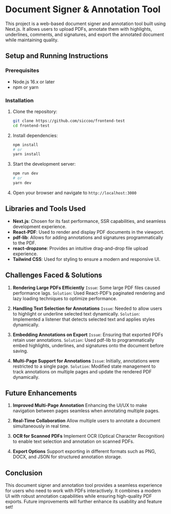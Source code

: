 # Document Signer & Annotation Tool

This project is a web-based document signer and annotation tool built using Next.js. It allows users to upload PDFs, annotate them with highlights, underlines, comments, and signatures, and export the annotated document while maintaining quality.

## Setup and Running Instructions

### Prerequisites

- Node.js 16.x or later
- npm or yarn

### Installation

1. Clone the repository:

   ```bash
   git clone https://github.com/siccoo/frontend-test
   cd frontend-test
   ```

2. Install dependencies:

   ```bash
   npm install
   # or
   yarn install
   ```

3. Start the development server:

   ```bash
   npm run dev
   # or
   yarn dev
   ```

4. Open your browser and navigate to `http://localhost:3000`

## Libraries and Tools Used

- **Next.js**: Chosen for its fast performance, SSR capabilities, and seamless development experience.
- **React-PDF**: Used to render and display PDF documents in the viewport.
- **pdf-lib**: Allows for adding annotations and signatures programmatically to the PDF.
- **react-dropzone**: Provides an intuitive drag-and-drop file upload experience.
- **Tailwind CSS**: Used for styling to ensure a modern and responsive UI.

## Challenges Faced & Solutions

1. **Rendering Large PDFs Efficiently**
`Issue`: Some large PDF files caused performance lags.
`Solution`: Used React-PDF’s paginated rendering and lazy loading techniques to optimize performance.

2. **Handling Text Selection for Annotations**
`Issue`: Needed to allow users to highlight or underline selected text dynamically.
`Solution`: Implemented a listener that detects selected text and applies styles dynamically.

3. **Embedding Annotations on Export**
`Issue`: Ensuring that exported PDFs retain user annotations.
`Solution`: Used pdf-lib to programmatically embed highlights, underlines, and signatures onto the document before saving.

4. **Multi-Page Support for Annotations**
`Issue`: Initially, annotations were restricted to a single page.
`Solution`: Modified state management to track annotations on multiple pages and update the rendered PDF dynamically.

## Future Enhancements

1. **Improved Multi-Page Annotation**
Enhancing the UI/UX to make navigation between pages seamless when annotating multiple pages.

2. **Real-Time Collaboration**
Allow multiple users to annotate a document simultaneously in real time.

3. **OCR for Scanned PDFs**
Implement OCR (Optical Character Recognition) to enable text selection and annotation on scanned PDFs.

4. **Export Options**
Support exporting in different formats such as PNG, DOCX, and JSON for structured annotation storage.

## Conclusion

This document signer and annotation tool provides a seamless experience for users who need to work with PDFs interactively. It combines a modern UI with robust annotation capabilities while ensuring high-quality PDF exports. Future improvements will further enhance its usability and feature set!
